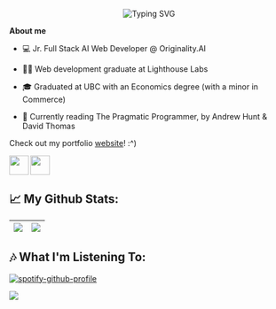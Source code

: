 <p align="center">
<img align="center" src="https://readme-typing-svg.herokuapp.com?font=Helvetica+Neue&weight=500&size=25&duration=2500&pause=250&color=0002fd&center=true&vCenter=true&multiline=true&repeat=false&width=435&height=100&lines=Jimmy+Zhang;Full-Stack+Web+Developer" alt="Typing SVG" />
</p>

**About me**

- 💻 Jr. Full Stack AI Web Developer @ Originality.AI

- 👨‍💻 Web development graduate at Lighthouse Labs

- 🎓 Graduated at UBC with an Economics degree (with a minor in Commerce)

- 📖 Currently reading The Pragmatic Programmer, by Andrew Hunt & David Thomas

<!-- - 📈 Learning TypeScript and Next.js building a Tiktok clone (find that [here](https://github.com/jimmyzhng/tiktok-clone)) -->

Check out my portfolio [website](https://www.jimmyzhng.com)! :^)

<a href="https://www.linkedin.com/in/jimmyzhng/">
<img align="left" src="https://cdn-icons-png.flaticon.com/512/145/145807.png" width="35px"/>
</a>

<a href="mailto:jimmyzhang1@hotmail.com"><img src="https://cdn-icons-png.flaticon.com/512/9068/9068642.png" width="35px"/></a>

## 📈 My Github Stats:

| <a><img align="center" src="https://github-readme-stats.vercel.app/api?username=jimmyzhng&show_icons=true&include_all_commits=true&theme=graywhite&hide_border=true"/></a> | <a><img align="center" src="https://github-readme-stats.vercel.app/api/top-langs/?username=jimmyzhng&layout=compact&theme=graywhite&hide_border=true" /></a> |
| -------------------------------------------------------------------------------------------------------------------------------------------------------------------------- | ------------------------------------------------------------------------------------------------------------------------------------------------------------ |

## 🎶 What I'm Listening To:

[![spotify-github-profile](https://spotify-github-profile.vercel.app/api/view?uid=jimmyzhng&cover_image=true&theme=natemoo-re&show_offline=false&background_color=121212&interchange=true&bar_color=53b14f&bar_color_cover=false)](https://spotify-github-profile.vercel.app/api/view?uid=jimmyzhng&redirect=true)

![](https://komarev.com/ghpvc/?username=jimmyzhng&color=lightgrey)
